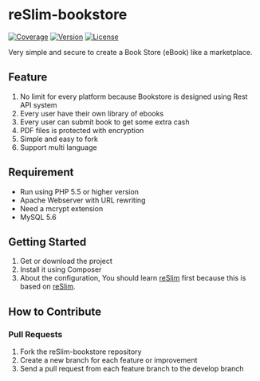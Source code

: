 reSlim-bookstore
=======
[![Coverage](https://img.shields.io/badge/coverage-100%25-green.svg)](https://github.com/aalfiann/reSlim-bookstore)
[![Version](https://img.shields.io/badge/stable-1.1.0-green.svg)](https://github.com/aalfiann/reSlim-bookstore)
[![License](https://img.shields.io/badge/license-MIT-blue.svg)](https://github.com/aalfiann/reSlim-bookstore/blob/master/license.md)

Very simple and secure to create a Book Store (eBook) like a marketplace.

Feature
---------
1. No limit for every platform because Bookstore is designed using Rest API system
2. Every user have their own library of ebooks
3. Every user can submit book to get some extra cash
4. PDF files is protected with encryption
5. Simple and easy to fork
6. Support multi language

Requirement
-----
- Run using PHP 5.5 or higher version
- Apache Webserver with URL rewriting
- Need a mcrypt extension
- MySQL 5.6

Getting Started
---
1. Get or download the project
2. Install it using Composer
3. About the configuration, You should learn [reSlim](https://github.com/aalfiann/reSlim) first because this is based on [reSlim](https://github.com/aalfiann/reSlim).

How to Contribute
-----------------
### Pull Requests

1. Fork the reSlim-bookstore repository
2. Create a new branch for each feature or improvement
3. Send a pull request from each feature branch to the develop branch